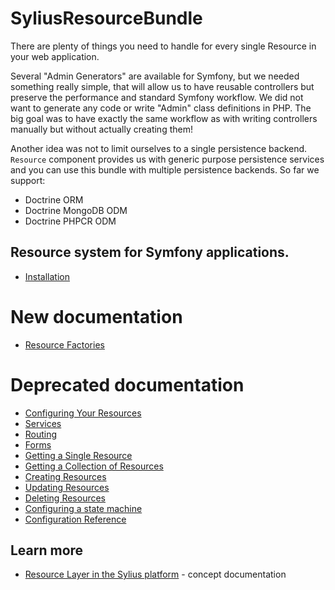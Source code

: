 # SyliusResourceBundle

There are plenty of things you need to handle for every single Resource in your web application.

Several "Admin Generators" are available for Symfony, but we needed something really simple, that will allow us to have reusable controllers
but preserve the performance and standard Symfony workflow. We did not want to generate any code or write "Admin" class definitions in PHP.
The big goal was to have exactly the same workflow as with writing controllers manually but without actually creating them!

Another idea was not to limit ourselves to a single persistence backend.
``Resource`` component provides us with generic purpose persistence services and you can use this bundle with multiple persistence backends.
So far we support:

* Doctrine ORM
* Doctrine MongoDB ODM
* Doctrine PHPCR ODM

## Resource system for Symfony applications.

* [Installation](installation.md)

# New documentation
* [Resource Factories](resource_factories.md)

# Deprecated documentation
* [Configuring Your Resources](configuration.md)
* [Services](services.md)
* [Routing](routing.md)
* [Forms](forms.md)
* [Getting a Single Resource](show_resource.md)
* [Getting a Collection of Resources](index_resources.md)
* [Creating Resources](create_resource.md)
* [Updating Resources](update_resource.md)
* [Deleting Resources](delete_resource.md)
* [Configuring a state machine](state_machine.md)
* [Configuration Reference](reference.md)

## Learn more

* [Resource Layer in the Sylius platform](https://docs.sylius.com/en/latest/book/architecture/resource_layer.html) - concept documentation
